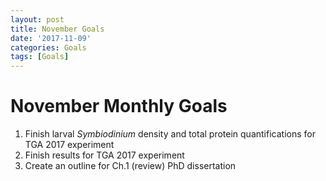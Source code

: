 ```yaml
---
layout: post
title: November Goals
date: '2017-11-09'
categories: Goals
tags: [Goals]
---
```


# November Monthly Goals

1. Finish larval *Symbiodinium* density and total protein quantifications for TGA 2017 experiment  
2. Finish results for TGA 2017 experiment  
3. Create an outline for Ch.1 (review) PhD dissertation  
